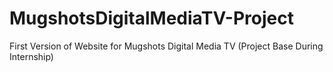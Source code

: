 # MugshotsDigitalMediaTV-Project
First Version of Website for Mugshots Digital Media TV (Project Base During Internship)
